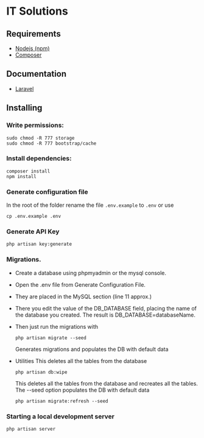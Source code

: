 # IT Solutions

## Requirements
 - [Nodejs (npm)](https://nodejs.org/en/)
 - [Composer](https://getcomposer.org/download/)

## Documentation
 - [Laravel](https://laravel.com/docs/8.x/readme)

## Installing
### Write permissions:
    
    sudo chmod -R 777 storage
    sudo chmod -R 777 bootstrap/cache
    

### Install dependencies:
    
    composer install
    npm install
    

### Generate configuration file
   In the root of the folder rename the file `.env.example` to `.env` or use 
    
    cp .env.example .env
    

### Generate API Key
    
    php artisan key:generate
    

### Migrations.
  * Create a database using phpmyadmin or the mysql console.
  * Open the .env file from Generate Configuration File.
  * They are placed in the MySQL section (line 11 approx.)
  * There you edit the value of the DB_DATABASE field, placing the name of the database you created. The result is DB_DATABASE=databaseName.
  * Then just run the migrations with
    ```
    php artisan migrate --seed
    ```
    Generates migrations and populates the DB with default data

  * Utilities
    This deletes all the tables from the database
    ```
    php artisan db:wipe
    ```

    This deletes all the tables from the database and recreates all the tables. The --seed option populates the DB with default data
    ```
    php artisan migrate:refresh --seed
    ```

    
 ### Starting a local development server
    
    php artisan server
    
